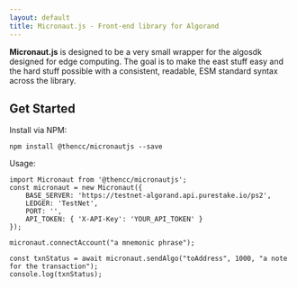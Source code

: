 ```yaml
---
layout: default
title: Micronaut.js - Front-end library for Algorand
---
```


**Micronaut.js** is designed to be a very small wrapper for the algosdk designed for edge computing.  The goal is to make the east stuff easy and the hard stuff possible with a consistent, readable, ESM standard syntax across the library.

## Get Started

Install via NPM:

`npm install @thencc/micronautjs --save`

Usage:

<pre><code class="hljs language-javascript">import Micronaut from '@thencc/micronautjs';
const micronaut = new Micronaut({
	BASE_SERVER: 'https://testnet-algorand.api.purestake.io/ps2',
	LEDGER: 'TestNet',
	PORT: '',
	API_TOKEN: { 'X-API-Key': 'YOUR_API_TOKEN' }
});

micronaut.connectAccount("a mnemonic phrase");

const txnStatus = await micronaut.sendAlgo("toAddress", 1000, "a note for the transaction");
console.log(txnStatus);</code></pre>

